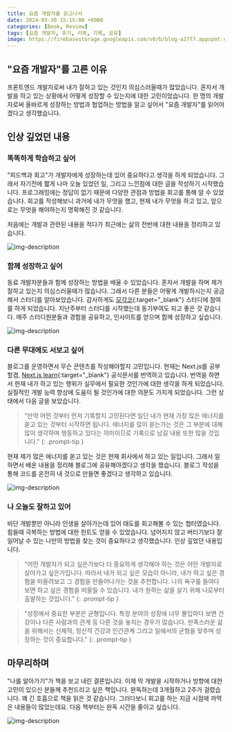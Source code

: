 ```yaml
---
title: 요즘 개발자를 읽고나서
date: 2024-03-30 15:15:00 +0900
categories: [Book, Review]
tags: [요즘 개발자, 후기, 리뷰, 기록, 공유]
image: https://firebasestorage.googleapis.com/v0/b/blog-a27f7.appspot.com/o/images%2Fposts%2Frecent-engineer%2Fimage_2.jpg?alt=media&token=881b2bbe-674a-458a-880e-5e3802ee0d68
---
```


## "요즘 개발자"를 고른 이유

프론트엔드 개발자로써 내가 잘하고 있는 것인지 의심스러울때가 많았습니다. 혼자서 개발을 하고 있는 상황에서 어떻게 성장할 수 있는지에 대한 고민이었습니다. 한 명의 개발자로써 올바르게 성장하는 방법과 협업하는 방법을 알고 싶어서 "요즘 개발자"를 읽어야 겠다고 생각했습니다.

## 인상 깊었던 내용

### 똑똑하게 학습하고 싶어

"피드백과 회고"가 개발자에게 성장하는데 있어 중요하다고 생각을 하게 되었습니다. 그래서 자기전에 짧게 나마 오늘 있었던 일, 그리고 느낀점에 대한 글을 작성하기 시작했습니다. 프로그래밍에는 정답이 없기 때문에 다양한 관점과 방법을 회고를 통해 알 수 있었습니다. 회고를 작성해보니 과거에 내가 무엇을 했고, 현재 내가 무엇을 하고 있고, 앞으로는 무엇을 해야하는지 명확해진 것 같습니다.

처음에는 개발과 관련된 내용을 적다가 최근에는 삶의 전반에 대한 내용을 정리하고 있습니다.

![img-description](https://firebasestorage.googleapis.com/v0/b/blog-a27f7.appspot.com/o/images%2Fposts%2Frecent-engineer%2Fimage_4.png?alt=media&token=9e5ba5c2-78a9-4636-b199-a0905a0b8077)

### 함께 성장하고 싶어

동료 개발자분들과 함께 성장하는 방법을 배울 수 있었습니다. 혼자서 개발을 하며 제가 잘하고 있는지 의심스러울때가 많습니다. 그래서 다른 분들은 어떻게 개발하시는지 궁금해서 스터디를 알아보았습니다. 감사하게도 [모각코](https://moseung.notion.site/49335941fe6c453a931786efd0065e69){:target="\_blank"} 스터디에 참여를 하게 되었습니다. 지난주부터 스터디를 시작했는데 동기부여도 되고 좋은 것 같습니다. 매주 스터디원분들과 경험을 공유하고, 인사이트를 얻으며 함께 성장하고 싶습니다.

![img-description](https://firebasestorage.googleapis.com/v0/b/blog-a27f7.appspot.com/o/images%2Fposts%2Frecent-engineer%2Fimage_5.png?alt=media&token=a47265fe-c303-401f-acff-594ad45dc0bf)

### 다른 무대에도 서보고 싶어

블로그를 운영하면서 무슨 콘텐츠를 작성해야할지 고민입니다. 현재는 Next.js를 공부할겸, [Next.js learn](https://nextjs.org/learn){:target="\_blank"} 공식문서를 번역하고 있습니다. 번역을 하면서 현재 내가 하고 있는 행위가 실무에서 필요한 것인가에 대한 생각을 하게 되었습니다. 실질적인 개발 능력 향상에 도움이 될 것인가에 대한 의문도 가지게 되었습니다. 그런 상태에서 다음 글을 보았습니다.

> "만약 어떤 것부터 먼저 기록할지 고민된다면 일단 내가 현재 가장 많은 에너지를 쏟고 있는 것부터 시작하면 됩니다. 에너지를 많이 쏟는가는 것은 그 부분에 대해 많이 생각하며 행동하고 있다는 의미이므로 기록으로 남길 내용 또한 많을 것입니다."
{: .prompt-tip }

현재 제가 많은 에너지를 쏟고 있는 것은 현재 회사에서 하고 있는 일입니다. 그래서 일하면서 배운 내용을 정리해 블로그에 공유해야겠다고 생각을 했습니다. 블로그 작성을 통해 코드를 온전히 내 것으로 만들면 좋겠다고 생각하고 있습니다.

![img-description](https://firebasestorage.googleapis.com/v0/b/blog-a27f7.appspot.com/o/images%2Fposts%2Frecent-engineer%2Fimage_6.png?alt=media&token=2e1b7ff8-c2bc-469d-8641-a344d1567ffe)

### 나 오늘도 잘하고 있어

비단 개발뿐만 아니라 인생을 살아가는데 있어 태도를 회고해볼 수 있는 챕터였습니다. 힘들때 극복하는 방법에 대한 힌트도 얻을 수 있었습니다. 넘어지지 않고 버티기보다 잘 일어날 수 있는 나만의 방법을 찾는 것이 중요하다고 생각했습니다. 인상 깊었던 내용입니다.

> "어떤 개발자가 되고 싶은가보다 더 중요하게 생각해야 하는 것은 어떤 개발자로 살아가고 싶은가입니다. 따라서 내가 되고 싶은 모습이 아니라, 내가 하고 싶은 경험을 떠올려보고 그 경험을 만들어나가는 것을 추천합니다. 나의 욕구를 들여다보면 하고 싶은 경험을 떠올릴 수 있습니다. 내가 원하는 삶을 살기 위해 나로부터 출발하는 것입니다."
{: .prompt-tip }

> "성장에서 중요한 부분은 균형입니다. 특정 분야의 성장에 너무 몰입하다 보면 건강이나 다른 사람과의 관계 등 다른 것을 놓치는 경우가 많습니다. 만족스러운 삶을 위해서는 신체적, 정신적 건강과 인간관계 그리고 일에서의 균형을 맞추며 성장하는 것이 중요합니다."
{: .prompt-tip }

## 마무리하며

"나를 알아가기"가 책을 보고 내린 결론입니다. 이제 막 개발을 시작하거나 방향에 대한 고민이 있으신 분들께 추천드리고 싶은 책입니다. 완독하는데 3개월하고 2주가 걸렸습니다. 꽤 긴 호흡으로 책을 읽은 것 같습니다. 그러다보니 회고를 하는 지금 시점에 까먹은 내용들이 많았는데요. 다음 책부터는 완독 시간을 줄이고 싶습니다.

![img-description](https://firebasestorage.googleapis.com/v0/b/blog-a27f7.appspot.com/o/images%2Fposts%2Frecent-engineer%2Fimage_3.jpg?alt=media&token=3eada9f3-c17a-44db-9af3-040ebd288918)
